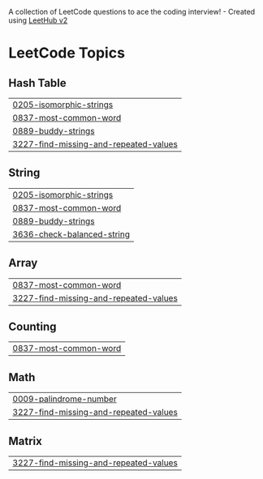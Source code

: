A collection of LeetCode questions to ace the coding interview! - Created using [LeetHub v2](https://github.com/arunbhardwaj/LeetHub-2.0)
<!---LeetCode Topics Start-->
# LeetCode Topics
## Hash Table
|  |
| ------- |
| [0205-isomorphic-strings](https://github.com/frankudoags/DSA/tree/master/0205-isomorphic-strings) |
| [0837-most-common-word](https://github.com/frankudoags/DSA/tree/master/0837-most-common-word) |
| [0889-buddy-strings](https://github.com/frankudoags/DSA/tree/master/0889-buddy-strings) |
| [3227-find-missing-and-repeated-values](https://github.com/frankudoags/DSA/tree/master/3227-find-missing-and-repeated-values) |
## String
|  |
| ------- |
| [0205-isomorphic-strings](https://github.com/frankudoags/DSA/tree/master/0205-isomorphic-strings) |
| [0837-most-common-word](https://github.com/frankudoags/DSA/tree/master/0837-most-common-word) |
| [0889-buddy-strings](https://github.com/frankudoags/DSA/tree/master/0889-buddy-strings) |
| [3636-check-balanced-string](https://github.com/frankudoags/DSA/tree/master/3636-check-balanced-string) |
## Array
|  |
| ------- |
| [0837-most-common-word](https://github.com/frankudoags/DSA/tree/master/0837-most-common-word) |
| [3227-find-missing-and-repeated-values](https://github.com/frankudoags/DSA/tree/master/3227-find-missing-and-repeated-values) |
## Counting
|  |
| ------- |
| [0837-most-common-word](https://github.com/frankudoags/DSA/tree/master/0837-most-common-word) |
## Math
|  |
| ------- |
| [0009-palindrome-number](https://github.com/frankudoags/DSA/tree/master/0009-palindrome-number) |
| [3227-find-missing-and-repeated-values](https://github.com/frankudoags/DSA/tree/master/3227-find-missing-and-repeated-values) |
## Matrix
|  |
| ------- |
| [3227-find-missing-and-repeated-values](https://github.com/frankudoags/DSA/tree/master/3227-find-missing-and-repeated-values) |
<!---LeetCode Topics End-->